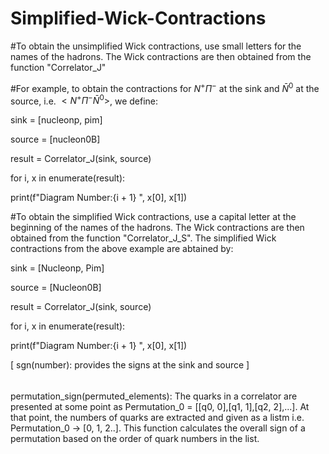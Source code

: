 # Simplified-Wick-Contractions

#To obtain the unsimplified Wick contractions, use small letters for the names of the hadrons. The Wick contractions are then obtained from the function "Correlator_J"

#For example, to obtain the contractions for $N^+ \Pi^-$ at the sink and $\bar N^0$ at the source, i.e. $< N^+ \Pi^- \bar N^0>$, we define:

sink = [nucleonp, pim] 

source = [nucleon0B] 

result = Correlator_J(sink, source)

for i, x in enumerate(result):

 print(f"Diagram Number:{i + 1} ", x[0], x[1])

#To obtain the simplified Wick contractions, use a capital letter at the beginning of the names of the hadrons. The Wick contractions are then obtained from the function "Correlator_J_S". The simplified Wick contractions from the above example are abtained by:

sink = [Nucleonp, Pim] 

source = [Nucleon0B] 

result = Correlator_J(sink, source)

for i, x in enumerate(result):

 print(f"Diagram Number:{i + 1} ", x[0], x[1])



[
sgn(number): provides the signs at the sink and source
]


######
permutation_sign(permuted_elements): The quarks in a correlator are presented at some point as Permutation_0 = [[q0, 0],[q1, 1],[q2, 2],...]. At that point, the numbers of quarks are extracted and given as a listm i.e. Permutation_0 -> [0, 1, 2..]. This function calculates the overall sign of a permutation based on the order of quark numbers in the list.
#####
